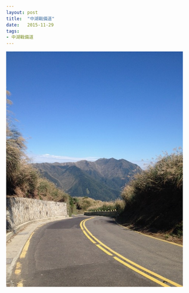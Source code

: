 ```yaml
---
layout: post
title:  "中湖戰備道"
date:   2015-11-29
tags:
- 中湖戰備道
---
```

![中湖戰備道](/media/2015-11-29-中湖戰備道.jpeg)